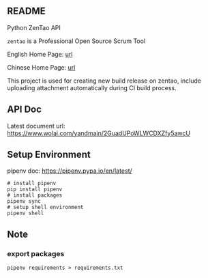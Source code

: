 ## README

Python ZenTao API

`zentao` is a Professional Open Source Scrum Tool

English Home Page: [url](https://www.zentao.pm/)

Chinese Home Page: [url](https://www.zentao.net/)

This project is used for creating new build release on zentao, include uploading attachment automatically during CI build process.

## API Doc

Latest document url: <https://www.wolai.com/yandmain/2GuadUPoWLWCDXZfy5awcU>

## Setup Environment

pipenv doc: <https://pipenv.pypa.io/en/latest/>

```shell
# install pipenv
pip install pipenv
# install packages
pipenv sync
# setup shell environment
pipenv shell
```

## Note

### export packages

```shell
pipenv requirements > requirements.txt
```
